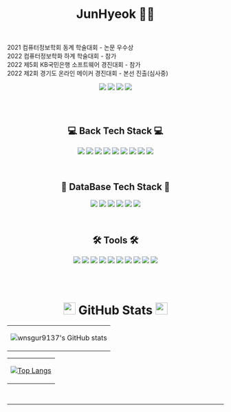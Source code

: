  <!-- <p style="font-size: 30px;" align="center">JunHyeok 🐈‍⬛ <p>  -->

 <h1 align="center"> JunHyeok 🐶‍⬛ </h1>

<br>

<p>
	2021 컴퓨터정보학회 동계 학술대회 - 논문 우수상<br>
	2022 컴퓨터정보학화 하계 학술대회 - 참가<br>
	2022 제5회 KB국민은행 소프트웨어 경진대회 - 참가<br>
	2022 제2회 경기도 온라인 메이커 경진대회 - 본선 진출(심사중)<br>
</p>

<p align="center">
<a href="https://wnsgur9137.github.io"><img src="https://img.shields.io/badge/Tech Vlog-222222?style=flat-square&logo=github&logoColor=white"/></a>
<a href="https://instagram.com/jun_study_cloud"><img src="https://img.shields.io/badge/Instagram-E4405F?style=flat-square&logo=instagram&logoColor=white"/></a>
<a href="mailto:wnsgur9137@icloud.com"><img src="https://img.shields.io/badge/Email-3693F3?style=flat-square&logo=gmail&logoColor=white"/></a>
<a href="https://hits.seeyoufarm.com"><img src="https://hits.seeyoufarm.com/api/count/incr/badge.svg?url=https%3A%2F%2Fgithub.com%2Fwnsgur9137&count_bg=%2379C83D&title_bg=%23555555&icon=github.svg&icon_color=%23E7E7E7&title=방문자+수&edge_flat=false"/></a>
</p>

<br>
<br>

<h2 align="center"> 💻 Back Tech Stack 💻 </h1>
<p align="center">
    <img src="https://img.shields.io/badge/Swift-F05138?style=flat-square&logo=swift&logoColor=white"/>
    <img src="https://img.shields.io/badge/Python-3776AB?style=flat-square&logo=python&logoColor=white"/>
    <img src="https://img.shields.io/badge/Jupyter-F37626?style=flat-square&logo=jupyter&logoColor=white"/>
    <img src="https://img.shields.io/badge/Spring-6DB33F?style=flat-square&logo=spring&logoColor=white"/>
    <img src="https://img.shields.io/badge/Java-3776AB?style=flat-square&logo=java&logoColor=white"/>
    <img src="https://img.shields.io/badge/JavaScript-F7DF1E?style=flat-square&logo=javaScript&logoColor=white"/>
    <img src="https://img.shields.io/badge/Cpp-00599C?style=flat-square&logo=C&logoColor=white"/>
    <img src="https://img.shields.io/badge/HTML-E34F26?style=flat-square&logo=html5&logoColor=white"/>
    <img src="https://img.shields.io/badge/CSS-1572B6?style=flat-square&logo=css3&logoColor=white"/>
</p>

<br>

<h2 align="center"> 💾 DataBase Tech Stack 💾 </h1>
<p align="center">
    <img src="https://img.shields.io/badge/Firebase-FFCA28?style=flat-square&logo=firebase&logoColor=white"/>
    <img src="https://img.shields.io/badge/Microsoft Azure-0078D4?style=flat-square&logo=microsoftAzure&logoColor=white"/>
    <img src="https://img.shields.io/badge/MySQL-4479A1?style=flat-square&logo=mysql&logoColor=white"/>
    <img src="https://img.shields.io/badge/Oracle-F80000?style=flat-square&logo=oracle&logoColor=white"/>
    <img src="https://img.shields.io/badge/Amazon AWS-232F3E?style=flat-square&logo=amazonAWS&logoColor=white"/>
    <img src="https://img.shields.io/badge/Linux-FCC624?style=flat-square&logo=linux&logoColor=white"/>
</p>


<br>

<h2 align="center"> 🛠 Tools 🛠 </h1>
<p align="center">
    <img src="https://img.shields.io/badge/Xcode-147EFB?style=flat-square&logo=xcode&logoColor=white"/>
    <img src="https://img.shields.io/badge/Visual Studio Code-007ACC?style=flat-square&logo=visualStudioCode&logoColor=white"/>
    <img src="https://img.shields.io/badge/Visual Studio-5C2D91?style=flat-square&logo=visualStudio&logoColor=white"/>
    <img src="https://img.shields.io/badge/PyCharm CE-2C2255?style=flat-square&logo=PyCharm&logoColor=white"/>
    <img src="https://img.shields.io/badge/Anaconda-44A833?style=flat-square&logo=anaconda&logoColor=white"/>
    <img src="https://img.shields.io/badge/STS-6DB33F?style=flat-square&logo=spring&logoColor=white"/>
    <img src="https://img.shields.io/badge/Eclipse IDE-2C2255?style=flat-square&logo=eclipse&logoColor=white"/>
    <img src="https://img.shields.io/badge/Aapache NetBeans IDE-1B6AC6?style=flat-square&logo=apachenetBeanside&logoColor=white"/>
    <img src="https://img.shields.io/badge/Android Studio-3DDC84?style=flat-square&logo=android studio&logoColor=white"/>
    <img src="https://img.shields.io/badge/Docker-2496ED?style=flat-square&logo=Docker&logoColor=white"/>
</p>


<br>
<br>


<h1 align="center"> 
    <img width="28px" height="28px" src="https://cdn.jsdelivr.net/npm/simple-icons@v7/icons/github.svg"/> GitHub Stats 
    <img width="28px" height="28px" src="https://cdn.jsdelivr.net/npm/simple-icons@v7/icons/github.svg"/> 
</h1>

<table align="center">
<tr>
<td>

![wnsgur9137's GitHub stats](https://github-readme-stats.vercel.app/api?username=wnsgur9137&show_icons=&theme=dark)

</td>
</tr>
</table> 
<table align="center">
<tr>
<td>

[![Top Langs](https://github-readme-stats.vercel.app/api/top-langs/?username=wnsgur9137&layout=compact&theme=dark&langs_count=10)](https://github.com/anuraghazra/github-readme-stats)

</td>
</tr>
</table>

<!-- <table align="center">
<tr>
<td colspan="2" style="text-align: center;">

[![Solved.ac profile](http://mazassumnida.wtf/api/v2/generate_badge?boj=wnsgur9137)](https://solved.ac/wnsgur9137)

</td>
</tr>
</table> -->

<!--
![hyp3rflow's solved.ac stats](https://github-readme-solvedac.hyp3rflow.vercel.app/api/?handle=wnsgur9137)
-->

<br>
<hr>
<br>
 
<!--
<br>

* MAC  

MacBook Pro (16-inch, 2019)  
CPU : i9-9880h 2.3GHz 8core  
GPU : AMD Radeon Pro 5500M 8GB  
RAM : 16GB 2667MHz DDR4  

<br>

* Desktop

Window 10 pro  
CPU : AMD Ryzen7 3700x  
GPU : RTX 3060ti 8GB  
RAM : 32GB 3200MHz  

<br>
<hr>

-->

<!-- 
<table style = "table-layout: auto; width: 100%; table-layout: fixed;" >
    <tr>
        <colgroup>
            <col width="50%"/>
            <col width="50%"/>
        </colgroup>
        <thead>
            <tr>
                <td><p style="font-size: 30px;" align="center"> 🛠 Back Tech Stack 🛠 </p></td>
                <td><p style="font-size: 30px;" align="center"> 🛠 DataBase Tech Stack 🛠 </p></td>
            </tr>
        </thead>
        <tbody>
            <tr>
                <td>
                    <p align="center">
                        <img src="https://img.shields.io/badge/Swift-F05138?style=flat-square&logo=swift&logoColor=white"/>
                        <img src="https://img.shields.io/badge/Python-3776AB?style=flat-square&logo=python&logoColor=white"/>
                        <img src="https://img.shields.io/badge/Spring-6DB33F?style=flat-square&logo=spring&logoColor=white"/>
                        <img src="https://img.shields.io/badge/Java-3776AB?style=flat-square&logo=java&logoColor=white"/>
                        <img src="https://img.shields.io/badge/JavaScript-F7DF1E?style=flat-square&logo=javaScript&logoColor=white"/>
                        <img src="https://img.shields.io/badge/Jupyter-F37626?style=flat-square&logo=jupyter&logoColor=white"/>
                        <img src="https://img.shields.io/badge/C-A8B9CC?style=flat-square&logo=C&logoColor=white"/>
                        <img src="https://img.shields.io/badge/Cpp-00599C?style=flat-square&logo=C&logoColor=white"/>
                        <img src="https://img.shields.io/badge/Go-00ADD8?style=flat-square&logo=go&logoColor=white"/>
                    </p>
                </td>
                <td>
                    <p align="center">
                        <img src="https://img.shields.io/badge/Firebase-FFCA28?style=flat-square&logo=firebase&logoColor=white"/>
                        <img src="https://img.shields.io/badge/MySQL-4479A1?style=flat-square&logo=mysql&logoColor=white"/>
                        <img src="https://img.shields.io/badge/Oracle-F80000?style=flat-square&logo=oracle&logoColor=white"/>
                        <img src="https://img.shields.io/badge/Amazon AWS-232F3E?style=flat-square&logo=amazonAWS&logoColor=white"/>
                        <img src="https://img.shields.io/badge/Linux-FCC624?style=flat-square&logo=linux&logoColor=white"/>
                        <img src="https://img.shields.io/badge/Red Hat-EE0000?style=flat-square&logo=redhat&logoColor=white"/>
                        <img src="https://img.shields.io/badge/IOS-000000?style=flat-square&logo=ios&logoColor=white"/>
                    </p>
                </td>
        </tbody>
    </tr>
</table>
<br>
<br>
<table style = "table-layout: auto; width: 100%; table-layout: fixed;" >
    <tr>
        <colgroup>
            <col width="50%"/>
            <col width="50%"/>
        </colgroup>
        <thead>
            <td><p style="font-size: 30px;" align="center"> 🛠 Front Tech Stack 🛠 </p></td>
            <td><p style="font-size: 30px;" align="center"> 🛠 Tools 🛠 </p></td>
        </thead>
        <tbody>
            <td>
                <p align="center">
                    <img src="https://img.shields.io/badge/HTML-E34F26?style=flat-square&logo=html5&logoColor=white"/>
                    <img src="https://img.shields.io/badge/CSS-1572B6?style=flat-square&logo=css3&logoColor=white"/>
                </p>
            </td>
            <td>
                <p align="center">
                    <img src="https://img.shields.io/badge/Visual Studio Code-007ACC?style=flat-square&logo=visualStudioCode&logoColor=white"/>
                    <img src="https://img.shields.io/badge/Visual Studio-5C2D91?style=flat-square&logo=visualStudio&logoColor=white"/>
                    <img src="https://img.shields.io/badge/Xcode-147EFB?style=flat-square&logo=xcode&logoColor=white"/>
                    <img src="https://img.shields.io/badge/Eclipse IDE-2C2255?style=flat-square&logo=eclipse&logoColor=white"/>
                    <img src="https://img.shields.io/badge/PyCharm CE-2C2255?style=flat-square&logo=PyCharm&logoColor=white"/>
                    <img src="https://img.shields.io/badge/Docker-2496ED?style=flat-square&logo=Docker&logoColor=white"/>
                    <img src="https://img.shields.io/badge/Anaconda-44A833?style=flat-square&logo=anaconda&logoColor=white"/>
                    <img src="https://img.shields.io/badge/Aapache NetBeans IDE-1B6AC6?style=flat-square&logo=apachenetBeanside&logoColor=white"/>
                    <img src="https://img.shields.io/badge/Aapache NetBeans IDE-1B6AC6?style=flat-square&logo=apachenetBeanside&logoColor=white"/>
                    <img src="https://img.shields.io/badge/Android Studio-3DDC84?style=flat-square&logo=android studio&logoColor=white"/>
                </p>
            </td>
        </tbody>
    </tr>
</table> -->


<!-- <p style="font-size: 30px;" align="center"> 
    <img width="28px" height="28px" src="https://cdn.jsdelivr.net/npm/simple-icons@v7/icons/github.svg"/> GitHub Stats 
    <img width="28px" height="28px" src="https://cdn.jsdelivr.net/npm/simple-icons@v7/icons/github.svg"/> 
</p> -->
